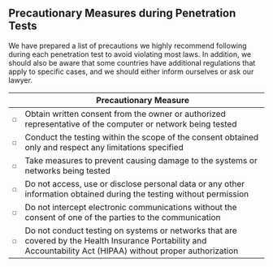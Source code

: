 


## Precautionary Measures during Penetration Tests

We have prepared a list of precautions we highly recommend following during each penetration test to avoid violating most laws. In addition, we should also be aware that some countries have additional regulations that apply to specific cases, and we should either inform ourselves or ask our lawyer.

||**Precautionary Measure**|
|---|---|
|`☐`|Obtain written consent from the owner or authorized representative of the computer or network being tested|
|`☐`|Conduct the testing within the scope of the consent obtained only and respect any limitations specified|
|`☐`|Take measures to prevent causing damage to the systems or networks being tested|
|`☐`|Do not access, use or disclose personal data or any other information obtained during the testing without permission|
|`☐`|Do not intercept electronic communications without the consent of one of the parties to the communication|
|`☐`|Do not conduct testing on systems or networks that are covered by the Health Insurance Portability and Accountability Act (HIPAA) without proper authorization|